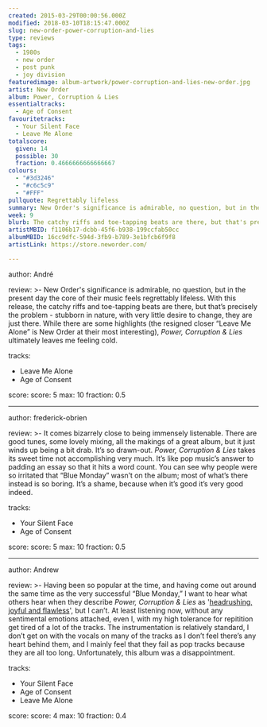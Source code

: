 ```yaml
---
created: 2015-03-29T00:00:56.000Z
modified: 2018-03-10T18:15:47.000Z
slug: new-order-power-corruption-and-lies
type: reviews
tags:
  - 1980s
  - new order
  - post punk
  - joy division
featuredimage: album-artwork/power-corruption-and-lies-new-order.jpg
artist: New Order
album: Power, Corruption & Lies
essentialtracks:
  - Age of Consent
favouritetracks:
  - Your Silent Face
  - Leave Me Alone
totalscore:
  given: 14
  possible: 30
  fraction: 0.4666666666666667
colours:
  - "#3d3246"
  - "#c6c5c9"
  - "#FFF"
pullquote: Regrettably lifeless
summary: New Order's significance is admirable, no question, but in the present day the core of their music feels regrettably lifeless. With this release, the catchy riffs and toe-tapping beats are there, but that's precisely the problem - stubborn in nature, with very little desire to change, they are just there.
week: 9
blurb: The catchy riffs and toe-tapping beats are there, but that's precisely the problem - stubborn in nature, with very little desire to change, they are just there.
artistMBID: f1106b17-dcbb-45f6-b938-199ccfab50cc
albumMBID: 16cc9dfc-594d-3fb9-b789-3e1bfcb6f9f8
artistLink: https://store.neworder.com/

---
```


author: André

review: >-
  New Order's significance is admirable, no question, but in the present day the core of their music feels regrettably lifeless. With this release, the catchy riffs and toe-tapping beats are there, but that’s precisely the problem - stubborn in nature, with very little desire to change, they are just there. While there are some highlights (the resigned closer “Leave Me Alone” is New Order at their most interesting), *Power, Corruption & Lies* ultimately leaves me feeling cold.

tracks:
  - Leave Me Alone
  - ­Age of Consent

score:
  score: 5
  max: 10
  fraction: 0.5

---

author: frederick-obrien

review: >-
  It comes bizarrely close to being immensely listenable. There are good tunes, some lovely mixing, all the makings of a great album, but it just winds up being a bit drab. It’s so drawn-out. *Power, Corruption & Lies* takes its sweet time not accomplishing very much. It’s like pop music’s answer to padding an essay so that it hits a word count. You can see why people were so irritated that “Blue Monday” wasn’t on the album; most of what’s there instead is so boring. It’s a shame, because when it’s good it’s very good indeed.

tracks:
  - Your Silent Face
  - ­Age of Consent

score:
  score: 5
  max: 10
  fraction: 0.5

---

author: Andrew

review: >-
  Having been so popular at the time, and having come out around the same time as the very successful “Blue Monday,” I want to hear what others hear when they describe *Power, Corruption & Lies* as '[headrushing, joyful and flawless](https://www.theguardian.com/music/musicblog/2014/aug/06/new-order-10-of-the-best)', but I can’t. At least listening now, without any sentimental emotions attached, even I, with my high tolerance for repitition get tired of a lot of the tracks. The instrumentation is relatively standard, I don’t get on with the vocals on many of the tracks as I don’t feel there’s any heart behind them, and I mainly feel that they fail as pop tracks because they are all too long. Unfortunately, this album was a disappointment.

tracks:
  - Your Silent Face
  - ­Age of Consent
  - ­Leave Me Alone

score:
  score: 4
  max: 10
  fraction: 0.4
